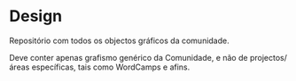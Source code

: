 Design
======

Repositório com todos os objectos gráficos da comunidade.

Deve conter apenas grafismo genérico da Comunidade, e não de projectos/áreas específicas, tais como WordCamps e afins.
